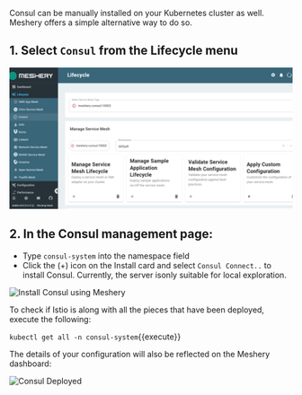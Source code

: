Consul can be manually installed on your Kubernetes cluster as well. Meshery offers a simple alternative way to do so.

## 1. Select `Consul` from the Lifecycle menu

![Meshery adapter for Consul](./assets/consul-adapter.png)

## 2. In the Consul management page:

- Type `consul-system` into the namespace field
- Click the (+) icon on the Install card and select `Consul Connect..` to install Consul. Currently, the server isonly suitable for local exploration.

![Install Consul using Meshery](./assets/install-consul.png)

To check if Istio is along with all the pieces that have been deployed, execute the following:

`kubectl get all -n consul-system`{{execute}}

The details of your configuration will also be reflected on the Meshery dashboard:

![Consul Deployed](./assets/consul-installed.png)
